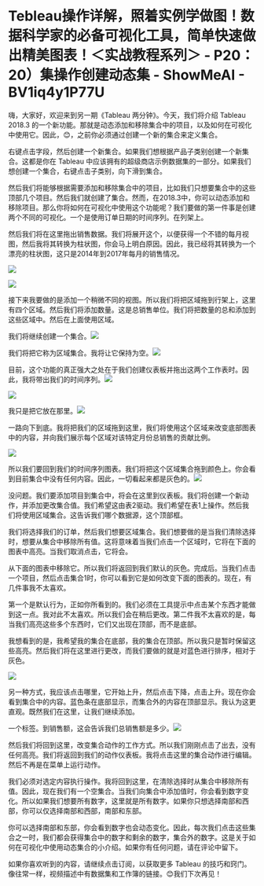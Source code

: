 # Tebleau操作详解，照着实例学做图！数据科学家的必备可视化工具，简单快速做出精美图表！＜实战教程系列＞ - P20：20）集操作创建动态集 - ShowMeAI - BV1iq4y1P77U

嗨，大家好，欢迎来到另一期《Tableau 两分钟》。今天，我们将介绍 Tableau 2018.3 的一个新功能。那就是动态添加和移除集合中的项目，以及如何在可视化中使用它。因此，😊，之前你必须通过创建一个新的集合来定义集合。

右键点击字段，然后创建一个新集合。如果我们想根据产品子类别创建一个新集合。这都是你在 Tableau 中应该拥有的超级商店示例数据集的一部分。如果我们想创建一个集合，右键点击子类别，向下滑到集合。

然后我们将能够根据需要添加和移除集合中的项目，比如我们只想要集合中的这些顶部几个项目。然后我们就创建了集合。然而，在2018.3中，你可以动态添加和移除项目。那么你将如何在可视化中使用这个功能呢？我们要做的第一件事是创建两个不同的可视化。一个是使用订单日期的时间序列。在列架上。

然后我们将在这里拖出销售数据。我们将展开这个，以便获得一个不错的每月视图，然后我将其转换为柱状图，你会马上明白原因。因此，我已经将其转换为一个漂亮的柱状图，这只是2014年到2017年每月的销售情况。

![](img/c660288f823b354a4d97abda345ebc10_1.png)

![](img/c660288f823b354a4d97abda345ebc10_2.png)

接下来我要做的是添加一个稍微不同的视图。所以我们将把区域拖到行架上，这里有四个区域。然后我们将添加数量。这是总销售单位。我们将把数量的总和添加到这些区域中。然后在上面使用区域。

我们将继续创建一个集合。![](img/c660288f823b354a4d97abda345ebc10_4.png)

我们将把它称为区域集合。我将让它保持为空。![](img/c660288f823b354a4d97abda345ebc10_6.png)

目前，这个功能的真正强大之处在于我们创建仪表板并拖出这两个工作表时。因此，我将带出我们的时间序列。![](img/c660288f823b354a4d97abda345ebc10_8.png)

![](img/c660288f823b354a4d97abda345ebc10_9.png)

我只是把它放在那里。![](img/c660288f823b354a4d97abda345ebc10_11.png)

一路向下到底。我将把我们的区域拖到这里，我们将使用这个区域来改变底部图表中的内容，并向我们展示每个区域对该特定月份总销售的贡献比例。

![](img/c660288f823b354a4d97abda345ebc10_13.png)

所以我们要回到我们的时间序列图表。我们将把这个区域集合拖到颜色上。你会看到目前集合中没有任何内容。因此，一切看起来都是灰色的。![](img/c660288f823b354a4d97abda345ebc10_15.png)

没问题。我们要添加项目到集合中，将会在这里到仪表板。我们将创建一个新动作，并添加更改集合值。我们希望这由表2驱动。我们希望在表1上操作。然后我们将使用区域集合。这告诉我们哪个数据源，这个顶部框。

我们将选择我们的订单，然后我们想要区域集合。我们想要做的是当我们清除选择时，想要从集合中移除所有值。这将意味着当我们点击一个区域时，它将在下面的图表中高亮。当我们取消点击，它将会。

从下面的图表中移除它。所以我们将返回到我们默认的灰色。完成后。当我们点击一个项目，然后点击集合1时，你可以看到它是如何改变下面的图表的。现在，有几件事我不太喜欢。

第一个是默认行为，正如你所看到的。我们必须在工具提示中点击某个东西才能做到这一点。我对此不太喜欢。所以我们会在稍后更改。第二件我不太喜欢的是，每当我们高亮这些多个东西时，它们又出现在顶部，而不是底部。

我想看到的是，我希望我的集合在底部，我的集合在顶部。所以我只是暂时保留这些高亮。然后我们将在这里进行更改，而我们要做的就是对蓝色进行排序，相对于灰色。

![](img/c660288f823b354a4d97abda345ebc10_17.png)

另一种方式，我应该点击哪里，它开始上升，然后点击下降，点击上升。现在你会看到集合中的内容。蓝色条在底部显示，而集合外的内容在顶部显示。我认为这更直观。既然我们在这里，让我们继续添加。

一个标签。到销售额，这会告诉我们总销售额是多少。![](img/c660288f823b354a4d97abda345ebc10_19.png)

然后我们将回到这里，改变集合动作的工作方式。所以我们刚刚点击了出去，没有任何高亮。我们将返回到我们的动作仪表板。我将点击这里的集合动作进行编辑。然后不再是在菜单上运行动作。

我们必须对选定内容执行操作。我将回到这里，在清除选择时从集合中移除所有值。因此，现在我们有一个空集合。当我们向集合中添加值时，你会看到数字变化。所以如果我们想要所有数字，这里就是所有数字。如果你只想选择南部和西部，你可以仅选择南部和西部，南部和东部。

你可以选择南部和东部，你会看到数字也会动态变化。因此，每次我们点击这些集合之一时，我们都会获得集合中的数字和剩余的数字，集合外的数字。这是关于如何在可视化中使用动态集合的小介绍。如果你有任何问题，请在评论中留下。

如果你喜欢听到的内容，请继续点击订阅，以获取更多 Tableau 的技巧和窍门。像往常一样，视频描述中有数据集和工作簿的链接。😊我们下次再见！
